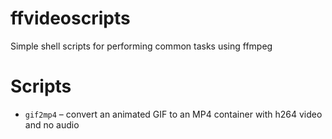 # ffvideoscripts
Simple shell scripts for performing common tasks using ffmpeg

# Scripts

* `gif2mp4` – convert an animated GIF to an MP4 container with h264 video and no audio
